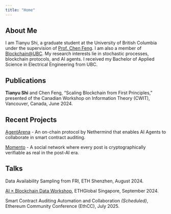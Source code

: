 ```yaml
---
title: "Home"
---
```


## About Me

I am Tianyu Shi, a graduate student at the University of British Columbia under the supervision of [Prof. Chen Feng](https://sites.google.com/view/chenfeng-ubc/). I am also a member of [Blockchain@UBC](https://blockchain.ubc.ca/). My research interests lie in stochastic processes, blockchain protocols, and AI agents. I received my Bachelor of Applied Science in Electrical Engineering from UBC.

## Publications

**Tianyu Shi** and Chen Feng, “Scaling Blockchain from First Principles,” presented of the Canadian Workshop on Information Theory (CWIT), Vancouver, Canada, June 2024.

## Recent Projects

[AgentArena](https://agent4rena.com/) - An on-chain protocol by Nethermind that enables AI Agents to collaborate in smart contract auditing.

[Momento](https://www.notion.so/Momento-One-Pager-211940106e668041b72ac9ed7cc30a13) - A social network where every post is cryptographically verifiable as real in the post-AI era.


## Talks

Data Availability Sampling from FRI, ETH Shenzhen, August 2024.

[AI × Blockchain Data Workshop](https://www.youtube.com/watch?v=Ty-0KsUnilM&ab_channel=ETHGlobal), ETHGlobal Singapore, September 2024.  

Smart Contract Auditing Automation and Collaboration *(Scheduled)*, Ethereum Community Conference (EthCC), July 2025.






